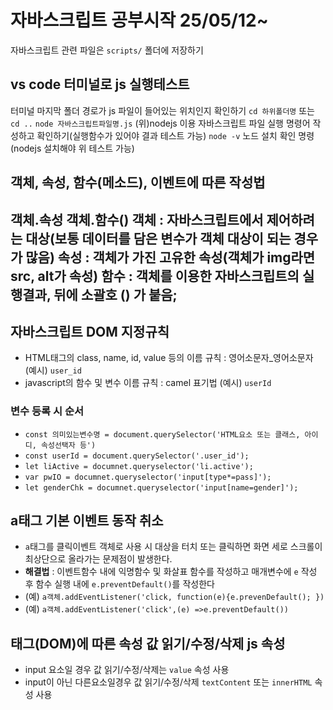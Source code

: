 # 자바스크립트 공부시작 25/05/12~
 자바스크립트 관련 파일은 `scripts/` 폴더에 저장하기 
## vs code 터미널로 js 실행테스트
 터미널 마지막 폴더 경로가 js 파일이 들어있는 위치인지 확인하기
 `cd 하위폴더명` 또는 `cd ..`
 `node 자바스크립트파일명.js`
 (위)nodejs 이용 자바스크립트 파일 실행 명령어 작성하고 확인하기(실행함수가 있어야 결과 테스트 가능)
 `node -v` 노드 설치 확인 명령(nodejs 설치해야 위 테스트 가능)
 ## 객체, 속성, 함수(메소드), 이벤트에 따른 작성법
  객체.속성
  객체.함수()
  **객체** : 자바스크립트에서 제어하려는 대상(보통 데이터를 담은 변수가 객체 대상이 되는 경우가 많음)
  **속성** : 객체가 가진 고유한 속성(객체가 img라면 src, alt가 속성)
  **함수** : 객체를 이용한 자바스크립트의 실행결과, 뒤에 소괄호 () 가 붙음;
------------------------------
## 자바스크립트 DOM 지정규칙
* HTML태그의 class, name, id, value 등의 이름 규칙 : 영어소문자_영어소문자 (예시) `user_id`
* javascript의 함수 및 변수 이름 규칙 : camel 표기법 (예시) `userId`
### 변수 등록 시 순서
* `const 의미있는변수명 = document.querySelector('HTML요소 또는 클래스, 아이디, 속성선택자 등')`
* `const userId = document.querySelector('.user_id');`
* `let liActive = documnet.queryselector('li.active');`
* `var pwIO = documnet.queryselector('input[type*=pass]');`
* `let genderChk = documnet.queryselector('input[name=gender]');`
## a태그 기본 이벤트 동작 취소
* `a`태그를 클릭이벤트 객체로 사용 시 대상을 터치 또는 클릭하면 화면 세로 스크롤이 최상단으로 올라가는 문제점이 발생한다.
* **해결법** : 이벤트함수 내에 익명함수 및 화살표 함수를 작성하고 매개변수에 `e` 작성 후 함수 실행 내에 `e.preventDefault()`를 작성한다
* (예) `a객체.addEventListener('click, function(e){e.prevenDefault(); })`
* (예) `a객체.addEventListener('click',(e) =>e.preventDefault())`
## 태그(DOM)에 따른 속성 값 읽기/수정/삭제  js 속성 
* input 요소일 경우 값 읽기/수정/삭제는 `value` 속성 사용
* input이 아닌 다른요소일경우 값 읽기/수정/삭제 `textContent` 또는 `innerHTML` 속성 사용